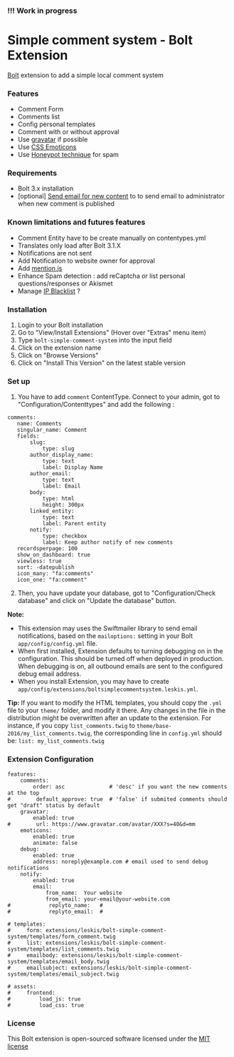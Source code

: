 ### !!! Work in progress

Simple comment system - Bolt Extension
======================================

[Bolt](https://bolt.cm/) extension to add a simple local comment system

### Features
- Comment Form
- Comments list
- Config personal templates
- Comment with or without approval
- Use [gravatar](https://fr.gravatar.com/) if possible
- Use [CSS Emoticons](https://os.alfajango.com/css-emoticons/)
- Use [Honeypot technique](http://jennamolby.com/how-to-prevent-form-spam-by-using-the-honeypot-technique/) for spam

### Requirements
- Bolt 3.x installation
- [optional] [Send email for new content](https://github.com/nbehier/bolt-sendemail-fornewcontent) to to send email to administrator when new comment is published

### Known limitations and futures features
- Comment Entity have to be create manually on contentypes.yml
- Translates only load after Bolt 3.1.X
- Notifications are not sent
- Add Notification to website owner for approval
- Add [mention.js](https://github.com/jakiestfu/Mention.js/)
- Enhance Spam detection : add reCaptcha or list personal questions/responses or Akismet
- Manage [IP Blacklist](https://github.com/morrelinko/spam-detector) ?

### Installation
1. Login to your Bolt installation
2. Go to "View/Install Extensions" (Hover over "Extras" menu item)
3. Type `bolt-simple-comment-system` into the input field
4. Click on the extension name
5. Click on "Browse Versions"
6. Click on "Install This Version" on the latest stable version

### Set up
1. You have to add `comment` ContentType. Connect to your admin, got to "Configuration/Contenttypes" and add the following :

 ```(yml)
comments:
    name: Comments
    singular_name: Comment
    fields:
        slug:
            type: slug
        author_display_name:
            type: text
            label: Display Name
        author_email:
            type: text
            label: Email
        body:
            type: html
            height: 300px
        linked_entity:
            type: text
            label: Parent entity
        notify:
            type: checkbox
            label: Keep author notify of new comments
    recordsperpage: 100
    show_on_dashboard: true
    viewless: true
    sort: -datepublish
    icon_many: "fa:comments"
    icon_one: "fa:comment"
 ```

2. Then, you have update your database, got to "Configuration/Check database" and click on "Update the database" button.

**Note:**
- This extension may uses the Swiftmailer library to send email notifications, based on the `mailoptions:` setting in your Bolt `app/config/config.yml` file.
- When first installed, Extension defaults to turning debugging on in the configuration. This should be turned off when deployed in production. When debugging is on, all outbound emails are sent to the configured debug email address.
- When you install Extension, you may have to create `app/config/extensions/boltsimplecommentsystem.leskis.yml`.

**Tip:** If you want to modify the HTML templates, you should copy the `.yml` file to your `theme/` folder, and modify it there. Any changes in the file in the distribution might be overwritten after an update to the extension. For instance, if you copy `list_comments.twig` to `theme/base-2016/my_list_comments.twig`, the corresponding line in `config.yml` should be: `list: my_list_comments.twig`

### Extension Configuration

```(yml)
features:
    comments:
        order: asc              # 'desc' if you want the new comments at the top
#        default_approve: true  # 'false' if submited comments should get "draft" status by default
    gravatar:
        enabled: true
#        url: https://www.gravatar.com/avatar/XXX?s=40&d=mm
    emoticons:
        enabled: true
        animate: false
    debug:
        enabled: true
        address: noreply@example.com # email used to send debug notifications
    notify:
        enabled: true
        email:
            from_name:  Your website
            from_email: your-email@your-website.com
#            replyto_name:   #
#            replyto_email:  #

# templates:
#     form: extensions/leskis/bolt-simple-comment-system/templates/form_comment.twig
#     list: extensions/leskis/bolt-simple-comment-system/templates/list_comments.twig
#     emailbody: extensions/leskis/bolt-simple-comment-system/templates/email_body.twig
#     emailsubject: extensions/leskis/bolt-simple-comment-system/templates/email_subject.twig

# assets:
#     frontend:
#         load_js: true
#         load_css: true
```

### License
This Bolt extension is open-sourced software licensed under the [MIT license](http://opensource.org/licenses/MIT)

